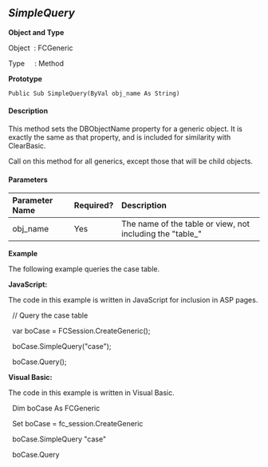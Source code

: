 _SimpleQuery_
-------------

**Object and Type**

Object  : FCGeneric

Type     : Method

**Prototype**

```
Public Sub SimpleQuery(ByVal obj_name As String)
```

#### Description

This method sets the DBObjectName property for a generic object. It is exactly the same as that property, and is included for similarity with ClearBasic.

Call on this method for all generics, except those that will be child objects.

#### Parameters

| Parameter Name | Required? | Description |
|:--- |:--- |:--- |
| obj_name | Yes | The name of the table or view, not including the "table_" |

**Example**

The following example queries the case table.

**JavaScript:**

The code in this example is written in JavaScript for inclusion in ASP pages.

  // Query the case table

  var boCase = FCSession.CreateGeneric();

  boCase.SimpleQuery("case");

  boCase.Query();

**Visual Basic:**

The code in this example is written in Visual Basic.

  Dim boCase As FCGeneric

  Set boCase = fc_session.CreateGeneric

  boCase.SimpleQuery "case"

  boCase.Query